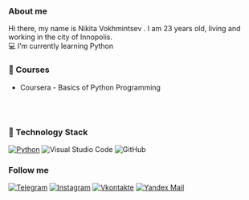 ### About me

Hi there, my name is Nikita Vokhmintsev . I am 23 years old, living and working in the city of Innopolis.
</br>
💻 I’m currently learning Python

### 📕 Courses

- Coursera - Basics of Python Programming

</br>
</br>

### 🔧 Technology Stack
[![Python](https://img.shields.io/badge/Made%20with-Python-1f425f.svg)](https://www.python.org/)
![Visual Studio Code](https://img.shields.io/badge/Visual%20Studio%20Code-0078d7.svg?style=for-the-badge&logo=visual-studio-code&logoColor=white)
![GitHub](https://img.shields.io/badge/github-%23121011.svg?style=for-the-badge&logo=github&logoColor=white)

### Follow me

[![Telegram](https://img.shields.io/badge/Telegram-090909?style=for-the-badge&logo=telegram&logoColor=white)](https://www.t.me/sbrvrvl)
[![Instagram](https://img.shields.io/badge/Instagram-090909?style=for-the-badge&logo=Instagram&logoColor=white)](https://www.instagram.com/sbrvrvl)
[![Vkontakte](https://img.shields.io/badge/Vkontakte-090909?style=for-the-badge&logo=VK&logoColor=white)](https://vk.com/sbrvrvl)
[![Yandex Mail](https://img.shields.io/badge/yandex_mail-090909?style=for-the-badge&logo=appveyor&logoColor=white)](mailto:sbrvrvl@ya.ru)
